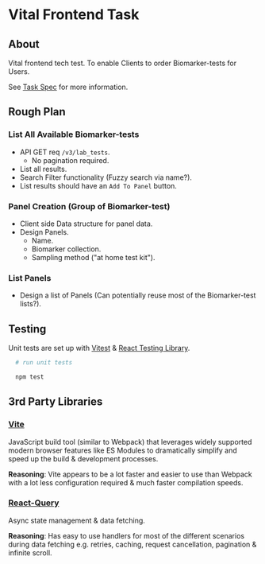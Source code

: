 # Vital Frontend Task

## About

Vital frontend tech test. To enable Clients to order Biomarker-tests for Users.

See [Task Spec](./TASK.md) for more information.

## Rough Plan

### List All Available Biomarker-tests

- API GET req `/v3/lab_tests`.
  - No pagination required.
- List all results.
- Search Filter functionality (Fuzzy search via name?).
- List results should have an `Add To Panel` button.

### Panel Creation (Group of Biomarker-test)

- Client side Data structure for panel data.
- Design Panels.
  - Name.
  - Biomarker collection.
  - Sampling method ("at home test kit").

### List Panels

- Design a list of Panels (Can potentially reuse most of the Biomarker-test lists?).

## Testing

Unit tests are set up with [Vitest](https://vitest.dev/) & [React Testing Library](https://testing-library.com/docs/react-testing-library/intro/).

```sh
  # run unit tests

  npm test
```

## 3rd Party Libraries

### [Vite](https://vitejs.dev/)

JavaScript build tool (similar to Webpack) that leverages widely supported modern browser features like ES Modules to dramatically simplify and speed up the build & development processes.

**Reasoning**: Vite appears to be a lot faster and easier to use than Webpack with a lot less configuration required & much faster compilation speeds.

### [React-Query](https://www.npmjs.com/package/@tanstack/react-query)

Async state management & data fetching.

**Reasoning**: Has easy to use handlers for most of the different scenarios during data fetching e.g. retries, caching, request cancellation, pagination & infinite scroll.
